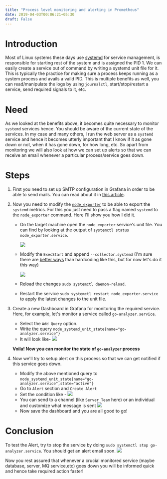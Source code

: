 ```yaml
---
title: "Process level monitoring and alerting in Prometheus"
date: 2019-04-03T00:06:21+05:30
draft: False
---
```

# Introduction
Most of Linux systems these days use [systemd](https://www.freedesktop.org/wiki/Software/systemd/) for service management, is responsible for starting rest of the system and is assigned the PID 1. We can easily create a service out of command by writing a systemd unit file for it. This is typically the practice for making sure a process keeps running as a system process and avails a vaild PID. This is multiple benefits as well, you can read/manipulate the logs by using `journalctl`, start/stop/restart a service, send required signals to it, etc.

# Need
As we looked at the benefits above, it becomes quite necessary to monitor `systemd` services hence. You should be aware of the current state of the services. In my case and many others, I run the web server as a `systemd` service and hence it becomes utterly important that I know if it as gone down or not, when it has gone down, for how long, etc.
So apart from monitoring we will also look at how we can set up alerts so that we can receive an email whenever a particular process/service goes down.

# Steps
1. First you need to set up SMTP configuration in Grafana in order to be able to send mails. You can read about it in [this article](https://www.souvikhaldar.info/articles/alerting/). 
2. Now you need to modify the [`node_exporter`](https://github.com/prometheus/node_exporter) to be able to export  the `systemd` metrics. For this you just need to pass a flag named `systemd` to the `node_exporter` command. Here I'll show you how I did it.
   * On the target machine open the `node_exporter` service's unit file. You can find by looking at the output of `systemctl status node_exporter.service`.
     
        ![](/images/2019-04-03-00-35-05.png)
     
   *  Modify the `ExecStart` and append `--collector.systemd`
     (I'm sure there are [better ways](https://askubuntu.com/questions/659267/how-do-i-override-or-configure-systemd-services) than hardcoding like this, but for now let's do it this way)

        ![](/images/2019-04-03-00-38-03.png)

   * Reload the changes `sudo systemctl daemon-reload`.
     
   * Restart the service `sudo systemctl restart node_exporter.service` to apply the latest changes to the unit file.
  
3. Create a new Dashboard in Grafana for monitoring the required service. Here, for example, let's monitor a service called `go-analyzer.service`. 
    * Select the `Add Query` option.
    * Write the query `node_systemd_unit_state{name="go-analyzer.service"}`
    * It will look like- ![](/images/2019-04-03-00-48-53.png)
  
    **Voila! Now you can monitor the state of `go-analyzer` process**

4. Now we'll try to setup alert on this process so that we can get notified if this service goes down.
   * Modify the above mentioned query to `node_systemd_unit_state{name="go-analyzer.service",state="active"}`
   * Go to `Alert` section and `Create Alert`
   * Set the condition like - ![](/images/2019-04-03-01-08-00.png)
   * You can send to a channel (like `Server Team` here) or an individual and customize what message is sent ![](/images/2019-04-03-00-58-30.png)
   * Now save the dashboard and you are all good to go!

# Conclusion
To test the Alert, try to stop the service by doing `sudo systemctl stop go-analyzer.service`. You should get an alert email soon. ![](/images/2019-04-03-01-18-04.png)

Now you rest assured that whenever a crucial monitored service (maybe database, server, MQ service,etc) goes down you will be informed quick and hence take required action faster!




